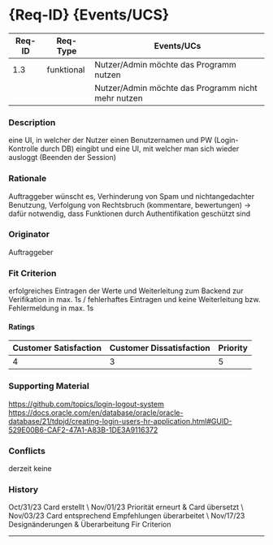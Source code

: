 # {Req-ID} {Events/UCS}

| Req-ID | Req-Type | Events/UCs                                       |
|--------|----------|--------------------------------------------------|
| 1.3    |funktional|Nutzer/Admin möchte das Programm nutzen           |
|	 |	    |Nutzer/Admin möchte das Programm nicht mehr nutzen|

### Description
eine UI, in welcher der Nutzer einen Benutzernamen und PW (Login-Kontrolle durch DB) eingibt und
eine UI, mit welcher man sich wieder ausloggt (Beenden der Session)

### Rationale
Auftraggeber wünscht es, 
Verhinderung von Spam und nichtangedachter Benutzung, 
Verfolgung von Rechtsbruch (kommentare, bewertungen) -> dafür notwendig, dass Funktionen durch Authentifikation geschützt sind

### Originator
Auftraggeber

### Fit Criterion
erfolgreiches Eintragen der Werte und Weiterleitung zum Backend zur Verifikation in max. 1s
/ fehlerhaftes Eintragen und keine Weiterleitung bzw. Fehlermeldung in max. 1s

#### Ratings
| Customer Satisfaction | Customer Dissatisfaction | Priority |
|-----------------------|--------------------------|----------|
| 4                     | 3      		   | 5        |

### Supporting Material
https://github.com/topics/login-logout-system
https://docs.oracle.com/en/database/oracle/oracle-database/21/tdpjd/creating-login-users-hr-application.html#GUID-529E00B6-CAF2-47A1-A83B-1DE3A9116372

### Conflicts
derzeit keine

### History
Oct/31/23 Card erstellt \\ 
Nov/01/23 Priorität erneurt & Card übersetzt \\ 
Nov/03/23 Card entsprechend Empfehlungen überarbeitet \\ 
Nov/17/23 Designänderungen & Überarbeitung Fir Criterion

---
